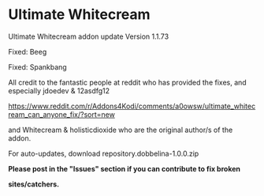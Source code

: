 # Ultimate Whitecream
Ultimate Whitecream addon update	Version 1.1.73

Fixed: Beeg

Fixed: Spankbang


All credit to the fantastic people at reddit who has provided the fixes, and especially jdoedev & 12asdfg12

https://www.reddit.com/r/Addons4Kodi/comments/a0owsw/ultimate_whitecream_can_anyone_fix/?sort=new

and Whitecream & holisticdioxide who are the original author/s of the addon.

For auto-updates, download repository.dobbelina-1.0.0.zip

**Please post in the "Issues" section if you can contribute to fix broken**

**sites/catchers.**
